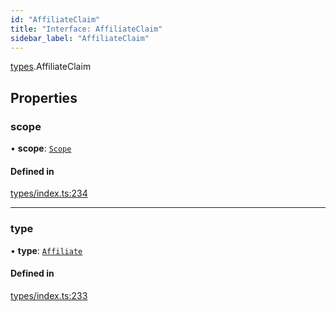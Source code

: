 ```yaml
---
id: "AffiliateClaim"
title: "Interface: AffiliateClaim"
sidebar_label: "AffiliateClaim"
---
```


[types](../../../modules/Types/Types.md).AffiliateClaim

## Properties

### scope

• **scope**: [`Scope`](../Scope/Scope.md)

#### Defined in

[types/index.ts:234](https://github.com/PolymeshAssociation/polymesh-sdk/blob/de58d40fd/src/types/index.ts#L234)

___

### type

• **type**: [`Affiliate`](../../../enums/Types/ClaimType/ClaimType.md#affiliate)

#### Defined in

[types/index.ts:233](https://github.com/PolymeshAssociation/polymesh-sdk/blob/de58d40fd/src/types/index.ts#L233)
